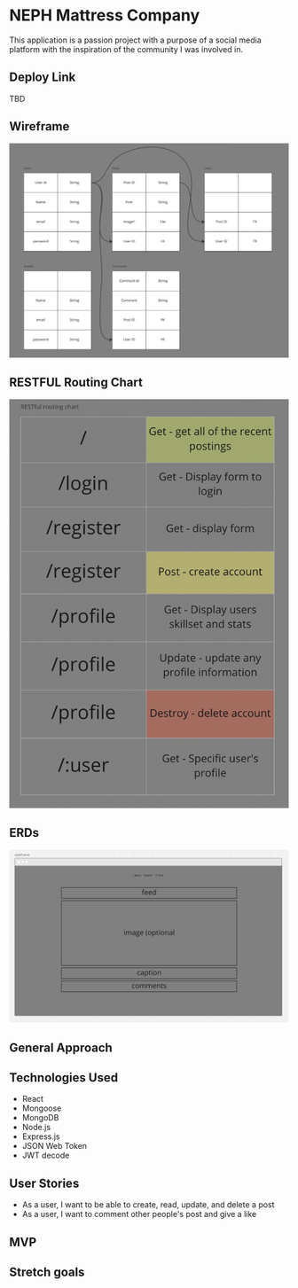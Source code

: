# NEPH Mattress Company
This application is a passion project with a purpose of a social media platform with the inspiration of the community I was involved in. 

## Deploy Link
TBD

## Wireframe
![Screenshot](/public/readmeImg/erd.png)

## RESTFUL Routing Chart
![Screenshot](/public/readmeImg/restful.png)

## ERDs
![Screenshot](/public/readmeImg/webframe.png)

## General Approach

## Technologies Used
- React
- Mongoose
- MongoDB
- Node.js
- Express.js
- JSON Web Token
- JWT decode

## User Stories
- As a user, I want to be able to create, read, update, and delete a post
- As a user, I want to comment other people's post and give a like

## MVP

## Stretch goals